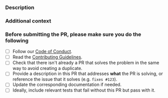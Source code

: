 <!-- Thank you for your contribution! -->

### Description

<!-- Please provide a description in this PR that addresses **what** the PR is solving, or reference the issue that it solves (e.g. `fixes #123`). -->

### Additional context

<!-- e.g. is there anything you'd like reviewers to focus on? -->

### Before submitting the PR, please make sure you do the following

- [ ] Follow our [Code of Conduct](https://github.com/quintalwebsolutions/quintal-oss/blob/main/CODE_OF_CONDUCT.md).
- [ ] Read the [Contributing Guidelines](https://github.com/quintalwebsolutions/quintal-oss/blob/main/CONTRIBUTING.md).
- [ ] Check that there isn't already a PR that solves the problem in the same way to avoid creating a duplicate.
- [ ] Provide a description in this PR that addresses **what** the PR is solving, or reference the issue that it solves (e.g. `fixes #123`).
- [ ] Update the corresponding documentation if needed.
- [ ] Ideally, include relevant tests that fail without this PR but pass with it.
